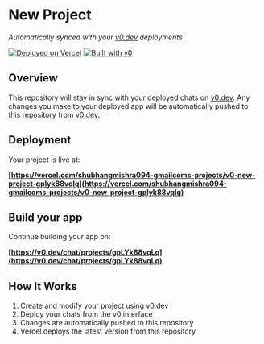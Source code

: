 # New Project

*Automatically synced with your [v0.dev](https://v0.dev) deployments*

[![Deployed on Vercel](https://img.shields.io/badge/Deployed%20on-Vercel-black?style=for-the-badge&logo=vercel)](https://vercel.com/shubhangmishra094-gmailcoms-projects/v0-new-project-gplyk88vqlq)
[![Built with v0](https://img.shields.io/badge/Built%20with-v0.dev-black?style=for-the-badge)](https://v0.dev/chat/projects/gpLYk88vqLq)

## Overview

This repository will stay in sync with your deployed chats on [v0.dev](https://v0.dev).
Any changes you make to your deployed app will be automatically pushed to this repository from [v0.dev](https://v0.dev).

## Deployment

Your project is live at:

**[https://vercel.com/shubhangmishra094-gmailcoms-projects/v0-new-project-gplyk88vqlq](https://vercel.com/shubhangmishra094-gmailcoms-projects/v0-new-project-gplyk88vqlq)**

## Build your app

Continue building your app on:

**[https://v0.dev/chat/projects/gpLYk88vqLq](https://v0.dev/chat/projects/gpLYk88vqLq)**

## How It Works

1. Create and modify your project using [v0.dev](https://v0.dev)
2. Deploy your chats from the v0 interface
3. Changes are automatically pushed to this repository
4. Vercel deploys the latest version from this repository
